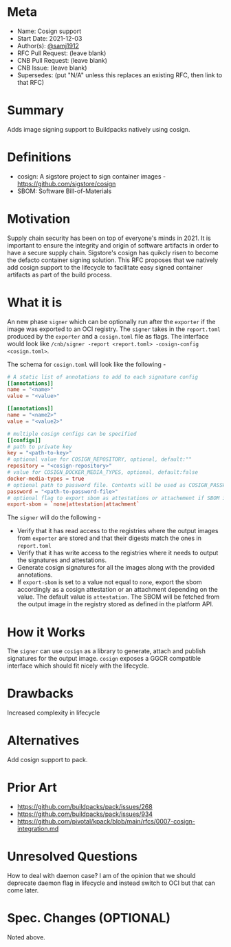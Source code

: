 # Meta
[meta]: #meta
- Name: Cosign support
- Start Date: 2021-12-03
- Author(s): [@samj1912](https://github.com/samj1912)
- RFC Pull Request: (leave blank)
- CNB Pull Request: (leave blank)
- CNB Issue: (leave blank)
- Supersedes: (put "N/A" unless this replaces an existing RFC, then link to that RFC)

# Summary
[summary]: #summary

Adds image signing support to Buildpacks natively using cosign.

# Definitions
[definitions]: #definitions

- cosign: A sigstore project to sign container images - https://github.com/sigstore/cosign
- SBOM: Software Bill-of-Materials


# Motivation
[motivation]: #motivation

Supply chain security has been on top of everyone's minds in 2021. It is important to ensure the integrity and origin of software artifacts in order to have a secure supply chain. Sigstore's cosign has quikcly risen to become the defacto container signing solution. This RFC proposes that we natively add cosign support to the lifecycle to facilitate easy signed container artifacts as part of the build process.

# What it is
[what-it-is]: #what-it-is

An new phase `signer` which can be optionally run after the `exporter` if the image was exported to an OCI registry. The `signer` takes in the `report.toml` produced by the `exporter` and a `cosign.toml` file as flags. The interface would look like `/cnb/signer -report <report.toml> -cosign-config <cosign.toml>`.

The schema for `cosign.toml` will look like the following - 

```toml
# A static list of annotations to add to each signature config
[[annotations]]
name = "<name>"
value = "<value>"

[[annotations]]
name = "<name2>"
value = "<value2>"

# multiple cosign configs can be specified
[[configs]]
# path to private key
key = "<path-to-key>"
# optional value for COSIGN_REPOSITORY, optional, default:""
repository = "<cosign-repository>"
# value for COSIGN_DOCKER_MEDIA_TYPES, optional, default:false
docker-media-types = true
# optional path to password file. Contents will be used as COSIGN_PASSWORD
password = "<path-to-password-file>"
# optional flag to export sbom as attestations or attachement if SBOM is present in the 0.7+ format, default:attestation.
export-sbom = `none|attestation|attachment`
```
The `signer` will do the following - 

- Verify that it has read access to the registries where the output images from `exporter` are stored and that their digests match the ones in `report.toml`
- Verify that it has write access to the registries where it needs to output the signatures and attestations.
- Generate cosign signatures for all the images along with the provided annotations.
- If `export-sbom` is set to a value not equal to `none`, export the sbom accordingly as a cosign attestation or an attachment depending on the value. The default value is `attestation`. The SBOM will be fetched from the output image in the registry stored as defined in the platform API.

# How it Works
[how-it-works]: #how-it-works

The `signer` can use `cosign` as a library to generate, attach and publish signatures for the output image. `cosign` exposes a GGCR compatible interface which should fit nicely with the lifecycle.


# Drawbacks
[drawbacks]: #drawbacks

Increased complexity in lifecycle

# Alternatives
[alternatives]: #alternatives

Add cosign support to pack.


# Prior Art
[prior-art]: #prior-art

- https://github.com/buildpacks/pack/issues/268
- https://github.com/buildpacks/pack/issues/934
- https://github.com/pivotal/kpack/blob/main/rfcs/0007-cosign-integration.md


# Unresolved Questions
[unresolved-questions]: #unresolved-questions


How to deal with daemon case? I am of the opinion that we should deprecate daemon flag in lifecycle and instead switch to OCI but that can come later.

# Spec. Changes (OPTIONAL)
[spec-changes]: #spec-changes


Noted above.
